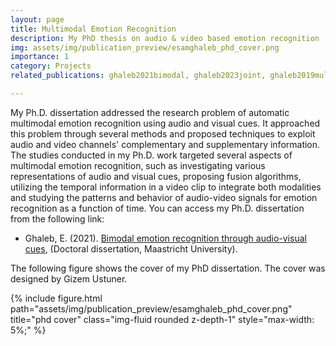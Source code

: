 ```yaml
---
layout: page
title: Multimodal Emotion Recognition
description: My PhD thesis on audio & video based emotion recognition
img: assets/img/publication_preview/esamghaleb_phd_cover.png
importance: 1
category: Projects
related_publications: ghaleb2021bimodal, ghaleb2023joint, ghaleb2019multimodal,ghaleb2017multimodal, ghaleb2019metric, ghaleb2018towards, ghaleb2020multimodal, dotti2020temporal, lucas2020deep

---
```

My Ph.D. dissertation addressed the research problem of automatic multimodal emotion recognition using audio and visual cues. It approached this problem through several methods and proposed techniques to exploit audio and video channels' complementary and supplementary information. The studies conducted in my Ph.D. work targeted several aspects of multimodal emotion recognition, such as investigating various representations of audio and visual cues, proposing fusion algorithms, utilizing the temporal information in a video clip to integrate both modalities and studying the patterns and behavior of audio-video signals for emotion recognition as a function of time. You can access my Ph.D. dissertation from the following link:

* Ghaleb, E. (2021). [Bimodal emotion recognition through audio-visual cues](https://cris.maastrichtuniversity.nl/en/publications/bimodal-emotion-recognition-through-audio-visual-cues), (Doctoral dissertation, Maastricht University).

The following figure shows the cover of my PhD dissertation. The cover was designed by Gizem Ustuner.

<div class="row">
    <div class="col-sm mt-3 mt-md-0">
        {% include figure.html path="assets/img/publication_preview/esamghaleb_phd_cover.png" title="phd cover" class="img-fluid rounded z-depth-1" style="max-width: 5%;" %}
    </div>
</div>


